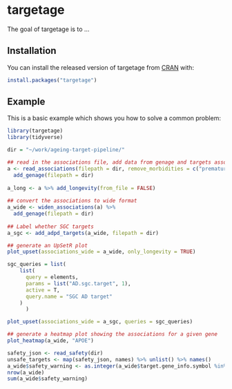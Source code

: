 
# targetage

<!-- badges: start -->
<!-- badges: end -->

The goal of targetage is to ...

## Installation

You can install the released version of targetage from [CRAN](https://CRAN.R-project.org) with:

``` r
install.packages("targetage")
```

## Example

This is a basic example which shows you how to solve a common problem:

``` r
library(targetage)
library(tidyverse)

dir = "~/work/ageing-target-pipeline/"

## read in the associations file, add data from genage and targets associated with longevity
a <- read_associations(filepath = dir, remove_morbidities = c("premature ageing", NA)) %>%
  add_genage(filepath = dir) 
  
a_long <- a %>% add_longevity(from_file = FALSE)
  
## convert the associations to wide format
a_wide <- widen_associations(a) %>%
  add_genage(filepath = dir)
  
## Label whether SGC targets
a_sgc <- add_adpd_targets(a_wide, filepath = dir)

## generate an UpSetR plot
plot_upset(associations_wide = a_wide, only_longevity = TRUE)

sgc_queries = list(
    list(
      query = elements,
      params = list("AD.sgc.target", 1),
      active = T,
      query.name = "SGC AD target"
    )
      )

plot_upset(associations_wide = a_sgc, queries = sgc_queries)

## generate a heatmap plot showing the associations for a given gene
plot_heatmap(a_wide, "APOE")

safety_json <- read_safety(dir)
unsafe_targets <- map(safety_json, names) %>% unlist() %>% names()
a_wide$safety_warning <- as.integer(a_wide$target.gene_info.symbol %in% unsafe_targets)
nrow(a_wide)
sum(a_wide$safety_warning)

```

